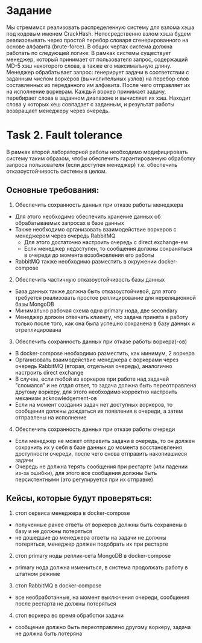 #  Задание
Мы стремимся реализовать распределенную систему для взлома хэша под кодовым именем CrackHash. Непосредственно взлом хэша будем реализовывать через простой перебор словаря сгенерированного на основе алфавита (brute-force). В общих чертах система должна работать по следующей логике:
В рамках системы существует менеджер, который принимает от пользователя запрос, содержащий MD-5 хэш некоторого слова, а также его максимальную длину.
Менеджер обрабатывает запрос: генерирует задачи в соответствии с заданным числом воркеров (вычислительных узлов) на перебор слов составленных из переданного им алфавита. После чего отправляет их на исполнение воркерам. 
Каждый воркер принимает задачу, перебирает слова в заданном диапазоне и вычисляет их хэш. Находит слова у которых хеш совпадает с заданным, и результат работы возвращает менеджеру через очередь.

# Task 2.  Fault tolerance
В рамках второй лабораторной работы необходимо модифицировать систему таким образом, чтобы обеспечить гарантированную обработку запроса пользователя (если доступен менеджер) т.е. обеспечить отказоустойчивость системы в целом.

## Основные требования:
1. Обеспечить сохранность данных при отказе работы менеджера
* Для этого необходимо обеспечить хранение данных об обрабатываемых запросах в базе данных
* Также необходимо организовать взаимодействие воркеров с менеджером через очередь RabbitMQ
    + Для этого достаточно настроить очередь с direct exchange-ем
    + Если менеджер недоступен, то сообщения должны сохраняться в очереди до момента возобновления его работы
* RabbitMQ также необходимо разместить в окружении docker-compose
2. Обеспечить частичную отказоустойчивость базы данных
* База данных также должна быть отказоустойчивой, для этого требуется реализовать простое реплицирование для нереляционной базы MongoDB
* Минимально рабочая схема одна primary нода, две secondary
* Менеджер должен отвечать клиенту, что задача принята в работу только после того, как она была успешно сохранена в базу данных и отреплицирована
3. Обеспечить сохранность данных при отказе работы воркера(-ов)
* В docker-compose необходимо разместить, как минимум, 2 воркера
* Организовать взаимодействие менеджера с воркерами через очередь RabbitMQ (вторая, отдельная очередь), аналогично настроить direct exchange
* В случае, если любой из воркеров при работе над задачей ”cломался” и не отдал ответ, то задача должна быть переотправлена другому воркеру, для этого необходимо корректно настроить механизм acknowledgement-ов
* Если на момент создания задач нет доступных воркеров, то сообщения должны дождаться их появления в очереди, а затем отправлены на исполнение
4. Обеспечить сохранность данных при отказе работы очереди
* Если менеджер не может отправить задачи в очередь, то он должен сохранить их у себя в базе данных до момента восстановления доступности очереди, после чего снова отправить накопившиеся задачи
* Очередь не должна терять сообщения при рестарте (или падении из-за ошибки), для этого все сообщения должны быть персистентными (это регулируется при их отправке)

## Кейсы, которые будут проверяться:
1. стоп сервиса менеджера в docker-compose 
* полученные ранее ответы от воркеров должны быть сохранены в базу и не должны потеряться
* не дошедшие до менеджера ответы на задачи не должны потеряться, менеджер должен подобрать их при рестарте
2. стоп primary ноды реплик-сета MongoDB в docker-compose 
* primary нода должна измениться, в система продолжать работу в штатном режиме
3. стоп RabbitMQ в docker-compose
* все необработанные, на момент выключения очереди, сообщения после рестарта не должны потеряться
4. стоп воркера во время обработки задачи
* сообщение должно быть переотправлено другому воркеру, задача не должна быть потеряна